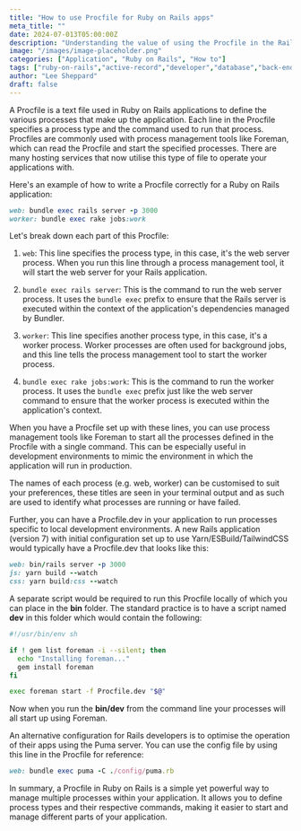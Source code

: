 ```yaml
---
title: "How to use Procfile for Ruby on Rails apps"
meta_title: ""
date: 2024-07-013T05:00:00Z
description: "Understanding the value of using the Procfile in the Rails apps."
image: "/images/image-placeholder.png"
categories: ["Application", "Ruby on Rails", "How to"]
tags: ["ruby-on-rails","active-record","developer","database","back-end"]
author: "Lee Sheppard"
draft: false
---
```

A Procfile is a text file used in Ruby on Rails applications to define the various processes that make up the application. Each line in the Procfile specifies a process type and the command used to run that process. Procfiles are commonly used with process management tools like Foreman, which can read the Procfile and start the specified processes. There are many hosting services that now utilise this type of file to operate your applications with.

Here's an example of how to write a Procfile correctly for a Ruby on Rails application:

```ruby
web: bundle exec rails server -p 3000
worker: bundle exec rake jobs:work
```

Let's break down each part of this Procfile:

1. `web`: This line specifies the process type, in this case, it's the web server process. When you run this line through a process management tool, it will start the web server for your Rails application.

2. `bundle exec rails server`: This is the command to run the web server process. It uses the `bundle exec` prefix to ensure that the Rails server is executed within the context of the application's dependencies managed by Bundler.

3. `worker`: This line specifies another process type, in this case, it's a worker process. Worker processes are often used for background jobs, and this line tells the process management tool to start the worker process.

4. `bundle exec rake jobs:work`: This is the command to run the worker process. It uses the `bundle exec` prefix just like the web server command to ensure that the worker process is executed within the application's context.

When you have a Procfile set up with these lines, you can use process management tools like Foreman to start all the processes defined in the Procfile with a single command. This can be especially useful in development environments to mimic the environment in which the application will run in production.

The names of each process (e.g. web, worker) can be customised to suit your preferences, these titles are seen in your terminal output and as such are used to identify what processes are running or have failed. 

Further, you can have a Procfile.dev in your application to run processes specific to local development environments. A new Rails application (version 7) with initial configuration set up to use Yarn/ESBuild/TailwindCSS would typically have a Procfile.dev that looks like this:

```ruby
web: bin/rails server -p 3000
js: yarn build --watch
css: yarn build:css --watch
```

A separate script would be required to run this Procfile locally of which you can place in the **bin** folder. The standard practice is to have a script named **dev** in this folder which would contain the following:

```sh
#!/usr/bin/env sh

if ! gem list foreman -i --silent; then
  echo "Installing foreman..."
  gem install foreman
fi

exec foreman start -f Procfile.dev "$@"
```

Now when you run the **bin/dev** from the command line your processes will all start up using Foreman.

An alternative configuration for Rails developers is to optimise the operation of their apps using the Puma server. You can use the config file by using this line in the Procfile for reference:

```ruby
web: bundle exec puma -C ./config/puma.rb
```

In summary, a Procfile in Ruby on Rails is a simple yet powerful way to manage multiple processes within your application. It allows you to define process types and their respective commands, making it easier to start and manage different parts of your application.